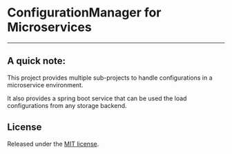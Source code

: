 # ConfigurationManager for Microservices

--------

## A quick note:

This project provides multiple sub-projects to handle configurations in a microservice environment.

It also provides a spring boot service that can be used the load configurations from any storage backend.

## License

Released under the [MIT license](./LICENSE).
